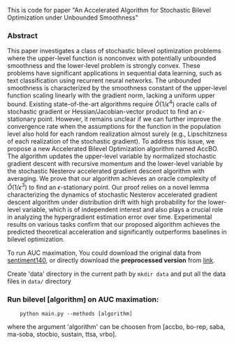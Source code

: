This is code for paper "An Accelerated Algorithm for Stochastic Bilevel Optimization under Unbounded Smoothness"

### Abstract

This paper investigates a class of stochastic bilevel optimization problems where the upper-level function is nonconvex with potentially unbounded smoothness and the lower-level problem is strongly convex. These problems have significant applications in sequential data learning, such as text classification using recurrent neural networks. The unbounded smoothness is characterized by the smoothness constant of the upper-level function scaling linearly with the gradient norm, lacking a uniform upper bound. Existing state-of-the-art algorithms require $\widetilde{O}(1/\epsilon^4)$ oracle calls of stochastic gradient or Hessian/Jacobian-vector product to find an $\epsilon$-stationary point. However, it remains unclear if we can further improve the convergence rate when the assumptions for the function in the population level also hold for each random realization almost surely (e.g., Lipschitzness of each realization of the stochastic gradient).  To address this issue, we propose a new  Accelerated Bilevel Optimization algorithm named AccBO. The algorithm updates the upper-level variable by normalized stochastic gradient descent with recursive momentum and the lower-level variable by the stochastic Nesterov accelerated gradient descent algorithm with averaging. We prove that our algorithm achieves an oracle complexity of $\widetilde{O}(1/\epsilon^3)$ to find an $\epsilon$-stationary point. Our proof relies on a novel lemma characterizing the dynamics of stochastic Nesterov accelerated gradient descent algorithm under distribution drift with high probability for the lower-level variable, which is of independent interest and also plays a crucial role in analyzing the hypergradient estimation error over time. Experimental results on various tasks confirm that our proposed algorithm achieves the predicted theoretical acceleration and significantly outperforms baselines in bilevel optimization.


To run AUC maximation, You could download the original data from [sentiment140](http://cs.stanford.edu/people/alecmgo/trainingandtestdata.zip), or directly download the **preprocessed version** from [link](https://sendgb.com/zAjLJpQVWca).

Create 'data' directory in the current path by `mkdir data` and put all the data files in `data/` directory

### Run bilevel [algorithm] on AUC maximation:
```
    python main.py --methods [algorithm] 
```
where the argument 'algorithm'  can  be choosen from [accbo, bo-rep, saba, ma-soba, stocbio, sustain, ttsa, vrbo]. 
